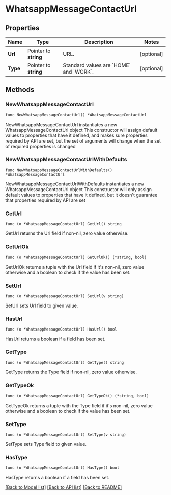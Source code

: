 # WhatsappMessageContactUrl

## Properties

Name | Type | Description | Notes
------------ | ------------- | ------------- | -------------
**Url** | Pointer to **string** | URL. | [optional] 
**Type** | Pointer to **string** | Standard values are &#x60;HOME&#x60; and &#x60;WORK&#x60;. | [optional] 

## Methods

### NewWhatsappMessageContactUrl

`func NewWhatsappMessageContactUrl() *WhatsappMessageContactUrl`

NewWhatsappMessageContactUrl instantiates a new WhatsappMessageContactUrl object
This constructor will assign default values to properties that have it defined,
and makes sure properties required by API are set, but the set of arguments
will change when the set of required properties is changed

### NewWhatsappMessageContactUrlWithDefaults

`func NewWhatsappMessageContactUrlWithDefaults() *WhatsappMessageContactUrl`

NewWhatsappMessageContactUrlWithDefaults instantiates a new WhatsappMessageContactUrl object
This constructor will only assign default values to properties that have it defined,
but it doesn't guarantee that properties required by API are set

### GetUrl

`func (o *WhatsappMessageContactUrl) GetUrl() string`

GetUrl returns the Url field if non-nil, zero value otherwise.

### GetUrlOk

`func (o *WhatsappMessageContactUrl) GetUrlOk() (*string, bool)`

GetUrlOk returns a tuple with the Url field if it's non-nil, zero value otherwise
and a boolean to check if the value has been set.

### SetUrl

`func (o *WhatsappMessageContactUrl) SetUrl(v string)`

SetUrl sets Url field to given value.

### HasUrl

`func (o *WhatsappMessageContactUrl) HasUrl() bool`

HasUrl returns a boolean if a field has been set.

### GetType

`func (o *WhatsappMessageContactUrl) GetType() string`

GetType returns the Type field if non-nil, zero value otherwise.

### GetTypeOk

`func (o *WhatsappMessageContactUrl) GetTypeOk() (*string, bool)`

GetTypeOk returns a tuple with the Type field if it's non-nil, zero value otherwise
and a boolean to check if the value has been set.

### SetType

`func (o *WhatsappMessageContactUrl) SetType(v string)`

SetType sets Type field to given value.

### HasType

`func (o *WhatsappMessageContactUrl) HasType() bool`

HasType returns a boolean if a field has been set.


[[Back to Model list]](../README.md#documentation-for-models) [[Back to API list]](../README.md#documentation-for-api-endpoints) [[Back to README]](../README.md)


